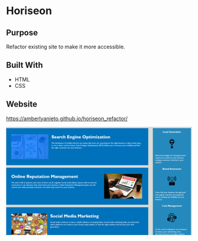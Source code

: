 # Horiseon

## Purpose
Refactor existing site to make it more accessible.

## Built With
* HTML
* CSS

## Website
https://amberlyanieto.github.io/horiseon_refactor/

![horiseon picture](./assets/images/Horiseon.png)

